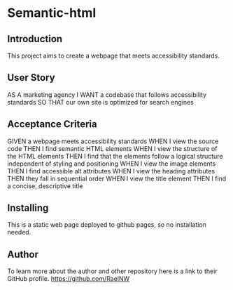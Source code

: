# Semantic-html

## Introduction

This project aims to create a webpage that meets accessibility standards.

## User Story

AS A marketing agency
I WANT a codebase that follows accessibility standards
SO THAT our own site is optimized for search engines

## Acceptance Criteria

GIVEN a webpage meets accessibility standards
WHEN I view the source code
THEN I find semantic HTML elements
WHEN I view the structure of the HTML elements
THEN I find that the elements follow a logical structure independent of styling and positioning
WHEN I view the image elements
THEN I find accessible alt attributes
WHEN I view the heading attributes
THEN they fall in sequential order
WHEN I view the title element
THEN I find a concise, descriptive title

## Installing

This is a static web page deployed to github pages, so no installation needed.

## Author

To learn more about the author and other repository here is a link to their GitHub profile. https://github.com/RaelNW
